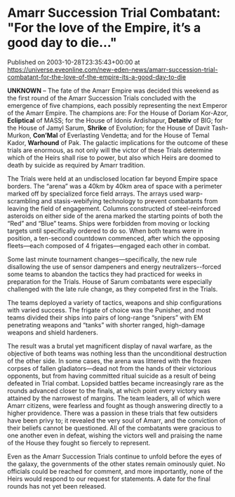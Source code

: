 # Amarr Succession Trial Combatant: "For the love of the Empire, it’s a good day to die…"
Published on 2003-10-28T23:35:43+00:00 at https://universe.eveonline.com/new-eden-news/amarr-succession-trial-combatant-for-the-love-of-the-empire-its-a-good-day-to-die

**UNKNOWN** – The fate of the Amarr Empire was decided this weekend as the first round of the Amarr Succession Trials concluded with the emergence of five champions, each possibly representing the next Emperor of the Amarr Empire. The champions are: For the House of Doriam Kor-Azor, **Ecliptical** of MASS; for the House of Idonis Ardishapur, **Detaitiv** of BIG; for the House of Jamyl Sarum, **Shrike** of Evolution; for the House of Davit Tash-Murkon, **Con’Mal** of Everlasting Vendetta; and for the House of Temal Kador, **Warhound** of Pak. The galactic implications for the outcome of these trials are enormous, as not only will the victor of these Trials determine which of the Heirs shall rise to power, but also which Heirs are doomed to death by suicide as required by Amarr tradition.  


The Trials were held at an undisclosed location far beyond Empire space borders. The “arena” was a 40km by 40km area of space with a perimeter marked off by specialized force field arrays. The arrays used warp-scrambling and stasis-webifying technology to prevent combatants from leaving the field of engagement. Columns constructed of steel-reinforced asteroids on either side of the arena marked the starting points of both the “Red” and “Blue” teams. Ships were forbidden from moving or locking targets until specifically ordered to do so. When both teams were in position, a ten-second countdown commenced, after which the opposing fleets—each composed of 4 frigates—engaged each other in combat.  


Some last minute tournament changes—specifically, the new rule disallowing the use of sensor dampeners and energy neutralizers--forced some teams to abandon the tactics they had practiced for weeks in preparation for the Trials. House of Sarum combatants were especially challenged with the late rule change, as they competed first in the Trials.  


The teams deployed a variety of tactics, weapons and ship configurations with varied success. The frigate of choice was the Punisher, and most teams divided their ships into pairs of long-range “snipers” with EM penetrating weapons and “tanks” with shorter ranged, high-damage weapons and shield hardeners.  


The result was a brutal yet magnificent display of naval warfare, as the objective of both teams was nothing less than the unconditional destruction of the other side. In some cases, the arena was littered with the frozen corpses of fallen gladiators—dead not from the hands of their victorious opponents, but from having committed ritual suicide as a result of being defeated in Trial combat. Lopsided battles became increasingly rare as the rounds advanced closer to the finals, at which point every victory was attained by the narrowest of margins. The team leaders, all of which were Amarr citizens, were fearless and fought as though answering directly to a higher providence. There was a passion in these trials that few outsiders have been privy to; it revealed the very soul of Amarr, and the conviction of their beliefs cannot be questioned. All of the combatants were gracious to one another even in defeat, wishing the victors well and praising the name of the House they fought so fiercely to represent.  


Even as the Amarr Succession Trials continue to unfold before the eyes of the galaxy, the governments of the other states remain ominously quiet. No officials could be reached for comment, and more importantly, none of the Heirs would respond to our request for statements. A date for the final rounds has not yet been released.
